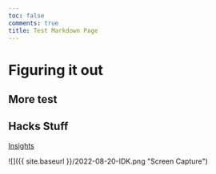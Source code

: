```yaml
---
toc: false
comments: true
title: Test Markdown Page
---
```


# Figuring it out

## More test

## Hacks Stuff
[Insights](https://github.com/Wyndlow/page/pulse)

![]({{ site.baseurl }}/2022-08-20-IDK.png "Screen Capture")
